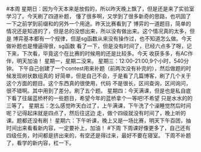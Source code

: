 #本周
    星期日：因为今天本来是放假的，所以昨天晚上飘了，但是还是来了实验室学习了。今天刷了四道补题，
    懂了很多啊，又学到了很多新奇的思路，也巩固了一下之前学到前缀和的另外一个用途。昨天比赛看到了
    博弈的一道题目，简单的情况还是知道的了，但是总的没想出来，所以没有做出来。这个情况真的太多，但是
    博弈基本都有一个规律，但是sg函数从来没有操作过，也不知道怎么做。今天做补题也是懵逼得很，sg函数
    看了一下，但是没有时间了，已经六点多了呀，记下来，下次看，毕竟这个在比赛的时候用的还是比较多。今天
    收获多多，有AC作伴，明天加油！
    星期一，星期二没来。
    星期三：12:00-21:00,9个小时，540分钟。
    下午自己创建了一个contest用来补题（前两次没有补完的），然后做题的时候发现树状数组真的
    好简单，但是自己不会，于是看了几篇博客，刷了几个关于这个方面的题目。这个东西真的很使用，代码
    不是很长，区间查询，区间询问，很不错啊。其中用到了差分。刷了五个题。
    星期四：今天满课，但是也是私自底下看了往届蓝桥杯的一些题目，希望今年的蓝桥拿个一等吧!不希望
    只是水水的的三等了。
    星期五：怎么感觉昨天白过了，上午满课，下午洗了个澡睡觉然后时间呢？记得起床就是四点了，然后往这边
    走，做个四级就没有时间了，晚上听的课。题都还没有刷！
    星期六：下午听课，晚上又是一场比赛，明天下午百团，抽时间出来看看新内容，一定要补上，加油！
#下周
    下周课好像更多了，自己还有四级任务，时间都是挤出来的，有空还是得过来，最好不要在寝室。
    下周不补题了，看学的新内容，杠一下。
    



